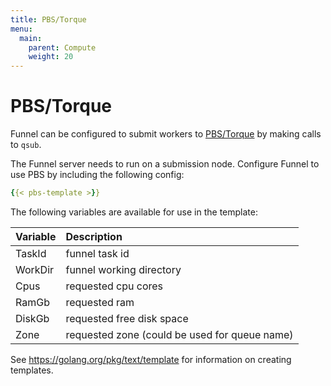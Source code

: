 ```yaml
---
title: PBS/Torque
menu:
  main:
    parent: Compute
    weight: 20
---
```

# PBS/Torque

Funnel can be configured to submit workers to [PBS/Torque][pbs] by making calls
to `qsub`.

The Funnel server needs to run on a submission node.
Configure Funnel to use PBS by including the following config:

```YAML
{{< pbs-template >}}
```
The following variables are available for use in the template:

| Variable    |  Description |
|:------------|:-------------|
|TaskId       | funnel task id |
|WorkDir      | funnel working directory |
|Cpus         | requested cpu cores |
|RamGb        | requested ram |
|DiskGb       | requested free disk space |
|Zone         | requested zone (could be used for queue name) |

See https://golang.org/pkg/text/template for information on creating templates.

[pbs]: http://www.adaptivecomputing.com/products/open-source/torque/
